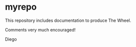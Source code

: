 # myrepo
This repository includes documentation to produce The Wheel.

Comments very much encouraged!

Diego
